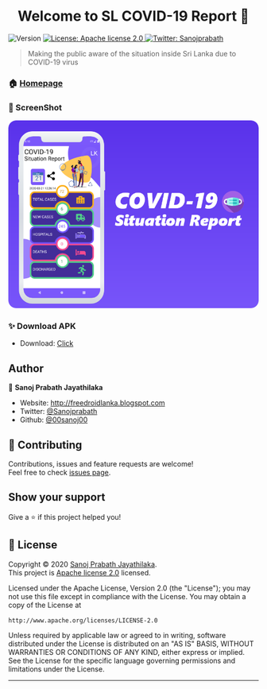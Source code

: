 <h1 align="center">Welcome to SL COVID-19 Report 👋</h1>
<p>
  <img alt="Version" src="https://img.shields.io/badge/version-1.0-blue.svg?cacheSeconds=2592000" />
  <a href="https://www.apache.org/licenses/LICENSE-2.0" target="_blank">
    <img alt="License: Apache license 2.0" src="https://img.shields.io/badge/License-Apache license 2.0-yellow.svg" />
  </a>
  <a href="https://twitter.com/Sanojprabath" target="_blank">
    <img alt="Twitter: Sanojprabath" src="https://img.shields.io/twitter/follow/Sanojprabath.svg?style=social" />
  </a>
</p>

> Making the public aware of the situation inside Sri Lanka due to COVID-19 virus

### 🏠 [Homepage](https://www.facebook.com/sanoj.jayathilaka1)

### 👋 ScreenShot

![alt text](https://raw.githubusercontent.com/00sanoj00/SL-COVID-19-Report/master/My_res/Group%209.png)

### ✨ Download APK
* Download: [Click](https://github.com/00sanoj00/SL-COVID-19-Report/releases)

## Author

👤 **Sanoj Prabath Jayathilaka**

* Website: http://freedroidlanka.blogspot.com
* Twitter: [@Sanojprabath](https://twitter.com/Sanojprabath)
* Github: [@00sanoj00](https://github.com/00sanoj00)

## 🤝 Contributing

Contributions, issues and feature requests are welcome!<br />Feel free to check [issues page](https://github.com/00sanoj00/SL-COVID-19-Report/issues). 

## Show your support

Give a ⭐️ if this project helped you!

## 📝 License
Copyright © 2020 [Sanoj Prabath Jayathilaka](https://github.com/00sanoj00).<br />
This project is [Apache license 2.0](https://www.apache.org/licenses/LICENSE-2.0) licensed.

Licensed under the Apache License, Version 2.0 (the "License");
you may not use this file except in compliance with the License.
You may obtain a copy of the License at

    http://www.apache.org/licenses/LICENSE-2.0

Unless required by applicable law or agreed to in writing, software
distributed under the License is distributed on an "AS IS" BASIS,
WITHOUT WARRANTIES OR CONDITIONS OF ANY KIND, either express or implied.
See the License for the specific language governing permissions and
limitations under the License.

***
